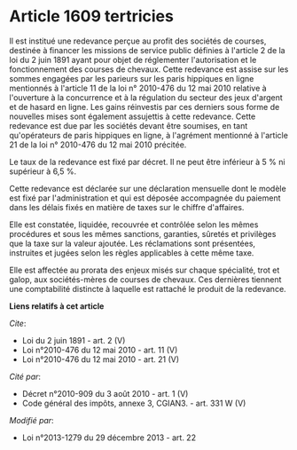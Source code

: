 # Article 1609 tertricies

Il est institué une redevance perçue au profit des sociétés de courses, destinée à financer les missions de service public
définies à l'article 2 de la loi du 2 juin 1891 ayant pour objet de réglementer l'autorisation et le fonctionnement des
courses de chevaux. Cette redevance est assise sur les sommes engagées par les parieurs sur les paris hippiques en ligne
mentionnés à l'article 11 de la loi n° 2010-476 du 12 mai 2010 relative à l'ouverture à la concurrence et à la régulation du
secteur des jeux d'argent et de hasard en ligne. Les gains réinvestis par ces derniers sous forme de nouvelles mises sont
également assujettis à cette redevance. Cette redevance est due par les sociétés devant être soumises, en tant qu'opérateurs
de paris hippiques en ligne, à l'agrément mentionné à l'article 21 de la loi n° 2010-476 du 12 mai 2010 précitée. 

Le taux de la redevance est fixé par décret. Il ne peut être inférieur à 5 % ni supérieur à 6,5 %. 

Cette redevance est déclarée sur une déclaration mensuelle dont le modèle est fixé par l'administration et qui est déposée
accompagnée du paiement dans les délais fixés en matière de taxes sur le chiffre d'affaires. 

Elle est constatée, liquidée, recouvrée et contrôlée selon les mêmes procédures et sous les mêmes sanctions, garanties,
sûretés et privilèges que la taxe sur la valeur ajoutée. Les réclamations sont présentées, instruites et jugées selon les
règles applicables à cette même taxe. 

Elle est affectée au prorata des enjeux misés sur chaque spécialité, trot et galop, aux sociétés-mères de courses de chevaux.
Ces dernières tiennent une comptabilité distincte à laquelle est rattaché le produit de la redevance.

**Liens relatifs à cet article**

_Cite_:

  - Loi du 2 juin 1891 - art. 2 (V)
  - Loi n°2010-476 du 12 mai 2010 - art. 11 (V)
  - Loi n°2010-476 du 12 mai 2010 - art. 21 (V)

_Cité par_:

  - Décret n°2010-909 du 3 août 2010 - art. 1 (V)
  - Code général des impôts, annexe 3, CGIAN3. - art. 331 W (V)

_Modifié par_:

  - Loi n°2013-1279 du 29 décembre 2013 - art. 22
